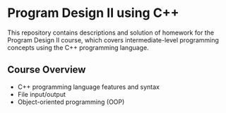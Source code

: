 # Program Design II using C++

This repository contains descriptions and solution of homework for the Program Design II course, which covers intermediate-level programming concepts using the C++ programming language.

## Course Overview
- C++ programming language features and syntax
- File input/output 
- Object-oriented programming (OOP)